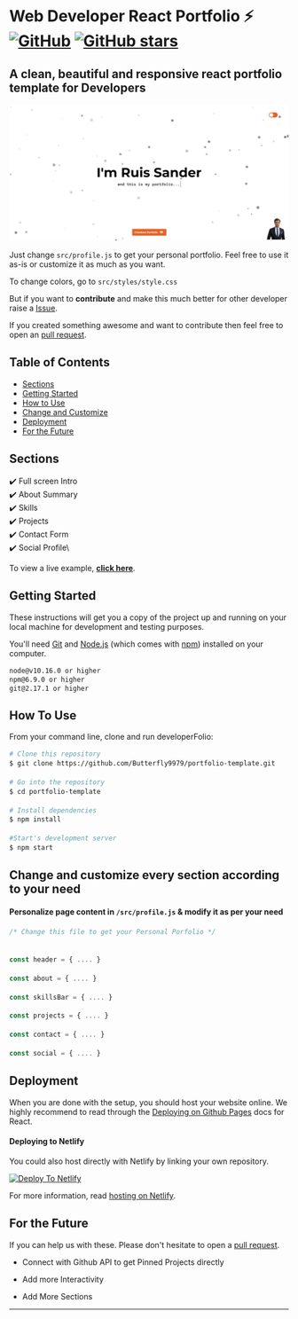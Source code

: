 # Web Developer React Portfolio ⚡️ [![GitHub](https://img.shields.io/github/license/Butterfly9979/portfolio-template?color=blue)](https://github.com/Butterfly9979/portfolio-template/blob/master/LICENSE) [![GitHub stars](https://img.shields.io/github/stars/Butterfly9979/portfolio-template)](https://github.com/Butterfly9979/portfolio-template/stargazers)

## A clean, beautiful and responsive react portfolio template for Developers

<p align="center">
  <kbd>
<img src="https://github.com/Butterfly9979/Portfolio/blob/master/public/portfolio.jpg"></img>
  </kbd>
</p>

Just change `src/profile.js` to get your personal portfolio. Feel free to use it as-is or customize it as much as you want.

To change colors, go to `src/styles/style.css`

But if you want to **contribute** and make this much better for other developer raise a [Issue](https://github.com/Butterfly9979/portfolio-template/issues).

If you created something awesome and want to contribute then feel free to open an [pull request](https://github.com/Butterfly9979/portfolio-template/pulls).

## Table of Contents

- [Sections](#sections)
- [Getting Started](#getting-started)
- [How to Use](#how-to-use)
- [Change and Customize](#change-and-customize-every-section-according-to-your-need)
- [Deployment](#deployment)
- [For the Future](#for-the-future)

## Sections

✔️ Full screen Intro\
✔️ About Summary\
✔️ Skills\
✔️ Projects\
✔️ Contact Form\
✔️ Social Profile\

To view a live example, **[click here](https://Butterfly9979.netlify.app/)**.

## Getting Started

These instructions will get you a copy of the project up and running on your local machine for development and testing purposes.

You'll need [Git](https://git-scm.com) and [Node.js](https://nodejs.org/en/download/) (which comes with [npm](http://npmjs.com)) installed on your computer.

```
node@v10.16.0 or higher
npm@6.9.0 or higher
git@2.17.1 or higher
```

## How To Use

From your command line, clone and run developerFolio:

```bash
# Clone this repository
$ git clone https://github.com/Butterfly9979/portfolio-template.git

# Go into the repository
$ cd portfolio-template

# Install dependencies
$ npm install

#Start's development server
$ npm start
```

## Change and customize every section according to your need

#### Personalize page content in `/src/profile.js` & modify it as per your need

```javascript
/* Change this file to get your Personal Porfolio */


const header = { .... }

const about = { .... }

const skillsBar = { .... }

const projects = { .... }

const contact = { .... }

const social = { .... }

```

## Deployment

When you are done with the setup, you should host your website online.
We highly recommend to read through the [Deploying on Github Pages](https://create-react-app.dev/docs/deployment/#github-pages) docs for React.

#### Deploying to Netlify

You could also host directly with Netlify by linking your own repository.

[![Deploy To Netlify](https://www.netlify.com/img/deploy/button.svg)](https://app.netlify.com/start/deploy?repository=https://github.com/Butterfly9979/portfolio-template)

For more information, read [hosting on Netlify](https://create-react-app.dev/docs/deployment/#netlify).

## For the Future

If you can help us with these. Please don't hesitate to open a [pull request](https://github.com/Butterfly9979/portfolio-template/pulls).

- Connect with Github API to get Pinned Projects directly

- Add more Interactivity

- Add More Sections

<!-- markdownlint-enable -->
<!-- prettier-ignore-end -->
<!-- ALL-CONTRIBUTORS-LIST:END -->

---
